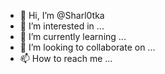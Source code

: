 - 👋 Hi, I’m @Sharl0tka
- 👀 I’m interested in ...
- 🌱 I’m currently learning ...
- 💞️ I’m looking to collaborate on ...
- 📫 How to reach me ...

<!---
Sharl0tka/Sharl0tka is a ✨ special ✨ repository because its `README.md` (this file) appears on your GitHub profile.
You can click the Preview link to take a look at your changes.
--->
